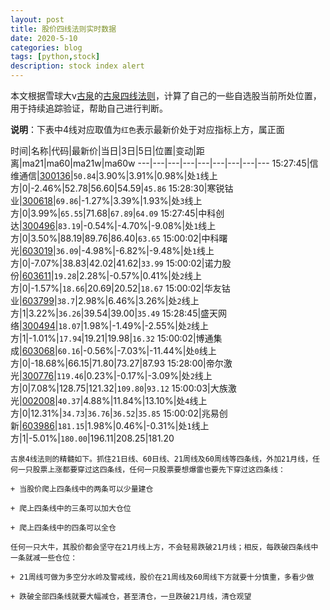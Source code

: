 ```yaml
---
layout: post
title: 股价四线法则实时数据
date: 2020-5-10
categories: blog
tags: [python,stock]
description: stock index alert
---
```



本文根据雪球大v[古泉](https://xueqiu.com/u/7148646888)的[古泉四线法则](https://xueqiu.com/7148646888/130498192)，计算了自己的一些自选股当前所处位置，用于持续追踪验证，帮助自己进行判断。

**说明**：下表中4线对应取值为`红色`表示最新价处于对应指标上方，属正面

时间|名称|代码|最新价|当日|3日|5日|位置|变动|距离|ma21|ma60|ma21w|ma60w
---|---|---|---|---|---|---|---|---
15:27:45|信维通信|[300136](https://xueqiu.com/S/SZ300136)|`50.84`|3.90%|3.91%|0.98%|处`1`线上方|0|-2.46%|52.78|56.60|54.59|`45.86`
15:28:30|寒锐钴业|[300618](https://xueqiu.com/S/SZ300618)|`69.86`|-1.27%|3.39%|1.93%|处`3`线上方|0|3.99%|`65.55`|71.68|`67.89`|`64.09`
15:27:45|中科创达|[300496](https://xueqiu.com/S/SZ300496)|`83.19`|-0.54%|-4.70%|-9.08%|处`1`线上方|0|3.50%|88.19|89.76|86.40|`63.65`
15:00:02|中科曙光|[603019](https://xueqiu.com/S/SH603019)|`36.09`|-4.98%|-6.82%|-9.48%|处`1`线上方|0|-7.07%|38.83|42.02|41.62|`33.99`
15:00:02|诺力股份|[603611](https://xueqiu.com/S/SH603611)|`19.28`|2.28%|-0.57%|0.41%|处`2`线上方|0|-1.57%|`18.66`|20.69|20.52|`18.67`
15:00:02|华友钴业|[603799](https://xueqiu.com/S/SH603799)|`38.7`|2.98%|6.46%|3.26%|处`2`线上方|1|3.22%|`36.26`|39.54|39.00|`35.49`
15:28:45|盛天网络|[300494](https://xueqiu.com/S/SZ300494)|`18.07`|1.98%|-1.49%|-2.55%|处`2`线上方|1|-1.01%|`17.94`|19.21|19.98|`16.32`
15:00:02|博通集成|[603068](https://xueqiu.com/S/SH603068)|`60.16`|-0.56%|-7.03%|-11.44%|处`0`线上方|0|-18.68%|66.15|71.80|73.27|87.93
15:28:00|帝尔激光|[300776](https://xueqiu.com/S/SZ300776)|`119.46`|0.23%|-0.17%|-3.09%|处`2`线上方|0|7.08%|128.75|121.32|`109.80`|`93.12`
15:00:03|大族激光|[002008](https://xueqiu.com/S/SZ002008)|`40.37`|4.88%|11.84%|13.10%|处`4`线上方|0|12.31%|`34.73`|`36.76`|`36.52`|`35.85`
15:00:02|兆易创新|[603986](https://xueqiu.com/S/SH603986)|`181.15`|1.98%|0.46%|-0.31%|处`1`线上方|1|-5.01%|`180.00`|196.11|208.25|181.20

```
古泉4线法则的精髓如下。抓住21日线、60日线、21周线及60周线等四条线，外加21月线，任何一只股票上涨都要穿过这四条线，任何一只股票要想爆雷也要先下穿过这四条线：

+ 当股价爬上四条线中的两条可以少量建仓

+ 爬上四条线中的三条可以加大仓位

+ 爬上四条线中的四条可以全仓

任何一只大牛，其股价都会坚守在21月线上方，不会轻易跌破21月线；相反，每跌破四条线中一条就减一些仓位：

+ 21周线可做为多空分水岭及警戒线，股价在21周线及60周线下方就要十分慎重，多看少做

+ 跌破全部四条线就要大幅减仓，甚至清仓，一旦跌破21月线，清仓观望
```